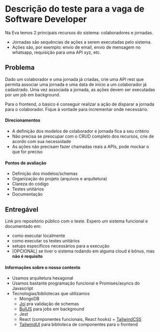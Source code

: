 # Descrição do teste para a vaga de Software Developer

Na Eva temos 2 principais recursos do sistema: colaboradores e jornadas.

- Jornadas são sequências de ações a serem executadas pelo sistema.
- Ações são, por exemplo: envio de email, envio de mensagem no whatsapp, requisição para uma API xyz, etc.

## Problema 
Dado um colaborador e uma jornada já criadas, crie uma API rest que permita associar uma jornada e uma data de início a um colaborador já cadastrado. Uma vez associada a jornada, as ações devem ser executadas por um job em background.

Para o frontend, o básico é conseguir realizar a ação de disparar a jornada para o colaborador. Fique à vontade para incrementar onde necessário.

#### Direcionamentos
- A definição dos modelos de colaborador e jornada fica a seu critério
- Não precisa se preocupar com o CRUD completo dos recursos, crie de acordo com sua necessidade
- As ações não precisam fazer chamadas reais a APIs, pode mockar o que for preciso

#### Pontos de avaliação
- Definição dos modelos/schemas
- Organização do projeto (arquivos e arquitetura)
- Clareza do código
- Testes unitários
- Documentação

## Entregável
Link pro repositório público com o teste. Espero um sistema funcional e documentado em:
- como executar localmente
- como executar os testes unitários
- setups específicos necessários para a execução
- [OPCIONAL] se tiver o sistema rodando em alguma cloud é bônus, mas **não é requisito**

#### Informações sobre o nosso contexto
- Usamos arquitetura hexagonal
- Usamos bastante programação funcional e Promises/asyncs do Javascript
- Tecnologias/bibliotecas que utilizamos
  - MongoDB
  - [Joi](https://joi.dev/) pra validação de schemas
  - [BullJS](https://github.com/OptimalBits/bull) para jobs em background
  - Jest
  - React (componentes funcionais, React hooks) + [TailwindCSS](https://v2.tailwindcss.com/)
  - [TailwindUI](https://tailwindui.com/components) para biblioteca de componentes para o frontend
